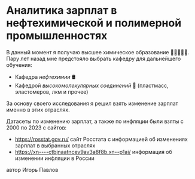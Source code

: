 # Аналитика зарплат в нефтехимической и полимерной промышленностях
В данный момент я получаю высшее химическое образование 🧪👨‍🎓👨‍🔬. Пару лет назад мне предстояло выбрать кафедру для дальнейшего обучения: 

- Кафедра *нефтехимии* 🛢️
- Кафедрой *высокомолекулярных соединений* 🧬 (пластмасс, эластомеров, лкм и прочее)

За основу своего исследования я решил взять изменение зарплат именно в этих отраслях.

Датасеты по изменению зарплат, а также по инфляции были взяты с 2000 по 2023 с сайтов:

- https://rosstat.gov.ru/ сайт Росстата с информацией об изменениях зарплат в выбранных отраслях
- https://xn----ctbjnaatncev9av3a8f8b.xn--p1ai/ информация об изменении инфляции в России

автор Игорь Павлов